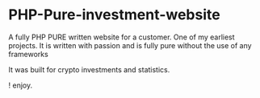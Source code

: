 # PHP-Pure-investment-website

A fully PHP PURE written website for a customer. One of my earliest projects. It is written with passion and is fully pure without the use of any frameworks 

It was built for crypto investments and statistics.

! enjoy.
